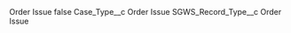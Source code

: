 <?xml version="1.0" encoding="UTF-8"?>
<CustomMetadata xmlns="http://soap.sforce.com/2006/04/metadata" xmlns:xsi="http://www.w3.org/2001/XMLSchema-instance" xmlns:xsd="http://www.w3.org/2001/XMLSchema">
    <label>Order Issue</label>
    <protected>false</protected>
    <values>
        <field>Case_Type__c</field>
        <value xsi:type="xsd:string">Order Issue</value>
    </values>
    <values>
        <field>SGWS_Record_Type__c</field>
        <value xsi:type="xsd:string">Order Issue</value>
    </values>
</CustomMetadata>
